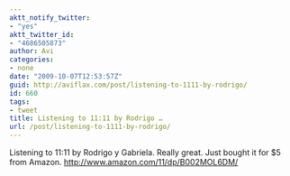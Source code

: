 ```yaml
---
aktt_notify_twitter:
- "yes"
aktt_twitter_id:
- "4686505873"
author: Avi
categories:
- none
date: "2009-10-07T12:53:57Z"
guid: http://aviflax.com/post/listening-to-1111-by-rodrigo/
id: 660
tags:
- tweet
title: Listening to 11:11 by Rodrigo …
url: /post/listening-to-1111-by-rodrigo/
---
```

Listening to 11:11 by Rodrigo y Gabriela. Really great. Just bought it for $5 from Amazon. <a href="http://www.amazon.com/11/dp/B002MOL6DM/" rel="nofollow">http://www.amazon.com/11/dp/B002MOL6DM/</a>